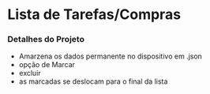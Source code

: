 # Lista de Tarefas/Compras

### Detalhes do Projeto
 - Amarzena os dados permanente no dispositivo em .json
 - opção de Marcar
 - excluir
 - as marcadas se deslocam para o final da lista
